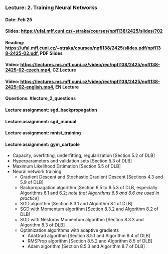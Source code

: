 ### Lecture: 2. Training Neural Networks
#### Date: Feb 25
#### Slides: https://ufal.mff.cuni.cz/~straka/courses/npfl138/2425/slides/?02
#### Reading: https://ufal.mff.cuni.cz/~straka/courses/npfl138/2425/slides.pdf/npfl138-2425-02.pdf, PDF Slides
#### Video: https://lectures.ms.mff.cuni.cz/video/rec/npfl138/2425/npfl138-2425-02-czech.mp4, CZ Lecture
#### Video: https://lectures.ms.mff.cuni.cz/video/rec/npfl138/2425/npfl138-2425-02-english.mp4, EN Lecture
#### Questions: #lecture_2_questions
#### Lecture assignment: sgd_backpropagation
#### Lecture assignment: sgd_manual
#### Lecture assignment: mnist_training
#### Lecture assignment: gym_cartpole

- Capacity, overfitting, underfitting, regularization [Section 5.2 of DLB]
- Hyperparameters and validation sets [Section 5.3 of DLB]
- Maximum Likelihood Estimation [Section 5.5 of DLB]
- Neural network training
  - Gradient Descent and Stochastic Gradient Descent [Sections 4.3 and 5.9 of DLB]
  - Backpropagation algorithm [Section 6.5 to 6.5.3 of DLB, especially Algorithms 6.1 and 6.2; _note that Algorithms 6.5 and 6.6 are used in practice_]
  - SGD algorithm [Section 8.3.1 and Algorithm 8.1 of DLB]
  - SGD with Momentum algorithm [Section 8.3.2 and Algorithm 8.2 of DLB]
  - SGD with Nestorov Momentum algorithm [Section 8.3.3 and Algorithm 8.3 of DLB]
  - Optimization algorithms with adaptive gradients
    - AdaGrad algorithm [Section 8.5.1 and Algorithm 8.4 of DLB]
    - RMSProp algorithm [Section 8.5.2 and Algorithm 8.5 of DLB]
    - Adam algorithm [Section 8.5.3 and Algorithm 8.7 of DLB]
